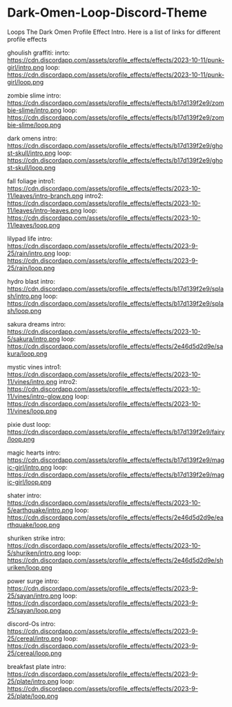 # Dark-Omen-Loop-Discord-Theme
Loops The Dark Omen Profile Effect Intro.
Here is a list of links for different profile effects

ghoulish graffiti:
inrto: https://cdn.discordapp.com/assets/profile_effects/effects/2023-10-11/punk-girl/intro.png
loop: https://cdn.discordapp.com/assets/profile_effects/effects/2023-10-11/punk-girl/loop.png

zombie slime
intro: https://cdn.discordapp.com/assets/profile_effects/effects/b17d139f2e9/zombie-slime/intro.png
loop: https://cdn.discordapp.com/assets/profile_effects/effects/b17d139f2e9/zombie-slime/loop.png

dark omens
intro: https://cdn.discordapp.com/assets/profile_effects/effects/b17d139f2e9/ghost-skull/intro.png
loop: https://cdn.discordapp.com/assets/profile_effects/effects/b17d139f2e9/ghost-skull/loop.png

fall foliage
intro1: https://cdn.discordapp.com/assets/profile_effects/effects/2023-10-11/leaves/intro-branch.png
intro2: https://cdn.discordapp.com/assets/profile_effects/effects/2023-10-11/leaves/intro-leaves.png
loop: https://cdn.discordapp.com/assets/profile_effects/effects/2023-10-11/leaves/loop.png

lilypad life
intro: https://cdn.discordapp.com/assets/profile_effects/effects/2023-9-25/rain/intro.png
loop: https://cdn.discordapp.com/assets/profile_effects/effects/2023-9-25/rain/loop.png

hydro blast
intro: https://cdn.discordapp.com/assets/profile_effects/effects/b17d139f2e9/splash/intro.png
loop: https://cdn.discordapp.com/assets/profile_effects/effects/b17d139f2e9/splash/loop.png

sakura dreams
intro: https://cdn.discordapp.com/assets/profile_effects/effects/2023-10-5/sakura/intro.png
loop: https://cdn.discordapp.com/assets/profile_effects/effects/2e46d5d2d9e/sakura/loop.png

mystic vines
intro1: https://cdn.discordapp.com/assets/profile_effects/effects/2023-10-11/vines/intro.png
intro2: https://cdn.discordapp.com/assets/profile_effects/effects/2023-10-11/vines/intro-glow.png
loop: https://cdn.discordapp.com/assets/profile_effects/effects/2023-10-11/vines/loop.png

pixie dust
loop: https://cdn.discordapp.com/assets/profile_effects/effects/b17d139f2e9/fairy/loop.png

magic hearts
intro: https://cdn.discordapp.com/assets/profile_effects/effects/b17d139f2e9/magic-girl/intro.png
loop: https://cdn.discordapp.com/assets/profile_effects/effects/b17d139f2e9/magic-girl/loop.png

shater
intro: https://cdn.discordapp.com/assets/profile_effects/effects/2023-10-5/earthquake/intro.png
loop: https://cdn.discordapp.com/assets/profile_effects/effects/2e46d5d2d9e/earthquake/loop.png

shuriken strike
intro: https://cdn.discordapp.com/assets/profile_effects/effects/2023-10-5/shuriken/intro.png
loop: https://cdn.discordapp.com/assets/profile_effects/effects/2e46d5d2d9e/shuriken/loop.png

power surge
intro: https://cdn.discordapp.com/assets/profile_effects/effects/2023-9-25/sayan/intro.png
loop: https://cdn.discordapp.com/assets/profile_effects/effects/2023-9-25/sayan/loop.png

discord-Os
intro: https://cdn.discordapp.com/assets/profile_effects/effects/2023-9-25/cereal/intro.png
loop: https://cdn.discordapp.com/assets/profile_effects/effects/2023-9-25/cereal/loop.png

breakfast plate
intro: https://cdn.discordapp.com/assets/profile_effects/effects/2023-9-25/plate/intro.png
loop: https://cdn.discordapp.com/assets/profile_effects/effects/2023-9-25/plate/loop.png

